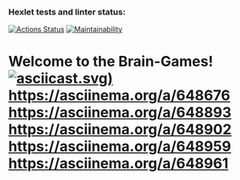 ### Hexlet tests and linter status:
[![Actions Status](https://github.com/raga73/frontend-project-44/actions/workflows/hexlet-check.yml/badge.svg)](https://github.com/raga73/frontend-project-44/actions)
[![Maintainability](https://api.codeclimate.com/v1/badges/9e67348945c09e131684/maintainability)](https://codeclimate.com/github/raga73/frontend-project-44/maintainability)

Welcome to the Brain-Games!
[![asciicast](https://asciinema.org/a/648676).svg)](https://asciinema.org/a/648676)
https://asciinema.org/a/648676
https://asciinema.org/a/648893
https://asciinema.org/a/648902
https://asciinema.org/a/648959
https://asciinema.org/a/648961
=======
